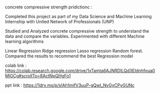 concrete compressive strength pridictionc :

Completed this project as part of my Data Science and Machine Learning Internship with United Network of Professionals (UNP)

Studied and Analyzed concrete compressive strength to understand the data and compare the variables. Experimented with different Machine learning algorithms

Linear Regression Ridge regression Lasso regression
Random forest. Compared the results to recommend the best Regression model

colab link : https://colab.research.google.com/drive/1xTamta6AJNRDlLQd3EIdnhfoua0MlGCg#scrollTo=8ActNpQHgFo1

ppt link : https://1drv.ms/p/s!Ah1mifV3uuP-gQwI_NvGyCPyGUNc
